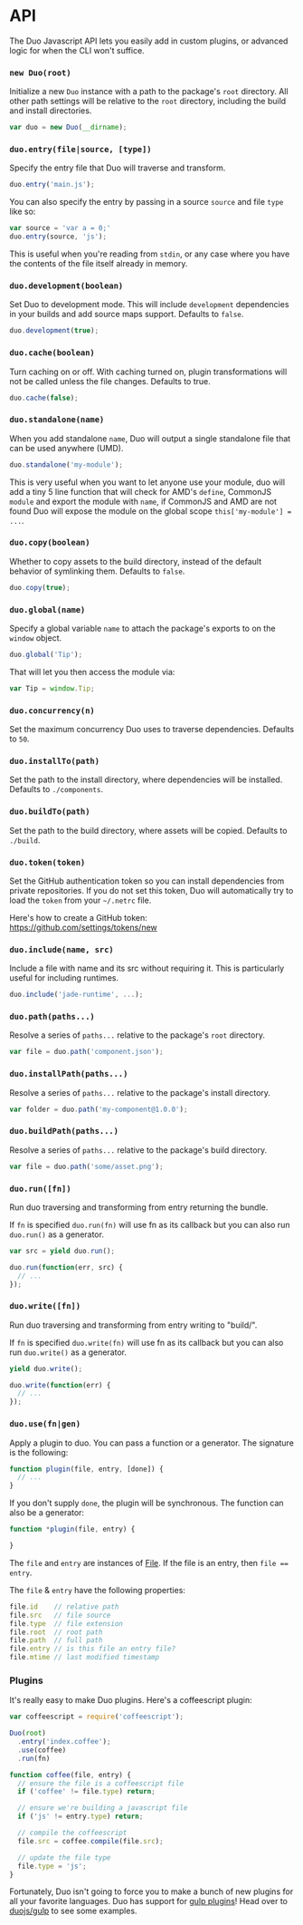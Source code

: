 
# API

The Duo Javascript API lets you easily add in custom plugins, or advanced logic for when the CLI won't suffice.

### `new Duo(root)`

Initialize a new `Duo` instance with a path to the package's `root` directory. All other path settings will be relative to the `root` directory, including the build and install directories.

```js
var duo = new Duo(__dirname);
```

### `duo.entry(file|source, [type])`

Specify the entry file that Duo will traverse and transform.

```js
duo.entry('main.js');
```

You can also specify the entry by passing in a source `source` and file `type` like so:

```js
var source = 'var a = 0;'
duo.entry(source, 'js');
```

This is useful when you're reading from `stdin`, or any case where you have the contents of the file itself already in memory.


### `duo.development(boolean)`

Set Duo to development mode. This will include `development` dependencies in your builds and add source maps support. Defaults to `false`.

```js
duo.development(true);
```

### `duo.cache(boolean)`

Turn caching on or off.  With caching turned on, plugin transformations will not be called unless the file changes. Defaults to true.

```js
duo.cache(false);
```

### `duo.standalone(name)`

When you add standalone `name`, Duo will output a single standalone file that can be used anywhere (UMD).

```js
duo.standalone('my-module');
```

This is very useful when you want to let anyone use your module, duo will add a tiny 5 line function that will
check for AMD's `define`, CommonJS `module` and export the module with `name`, if CommonJS and AMD are not found
Duo will expose the module on the global scope `this['my-module'] = ...`.

### `duo.copy(boolean)`

Whether to copy assets to the build directory, instead of the default behavior of symlinking them. Defaults to `false`.

```js
duo.copy(true);
```

### `duo.global(name)`

Specify a global variable `name` to attach the package's exports to on the `window` object.

```js
duo.global('Tip');
```

That will let you then access the module via:

```js
var Tip = window.Tip;
```

### `duo.concurrency(n)`

Set the maximum concurrency Duo uses to traverse dependencies. Defaults to `50`.

### `duo.installTo(path)`

Set the path to the install directory, where dependencies will be installed. Defaults to `./components`.

### `duo.buildTo(path)`

Set the path to the build directory, where assets will be copied. Defaults to `./build`.

### `duo.token(token)`

Set the GitHub authentication token so you can install dependencies from private repositories. If you do not set this token, Duo will automatically try to load the `token` from your `~/.netrc` file.

Here's how to create a GitHub token: https://github.com/settings/tokens/new

### `duo.include(name, src)`

Include a file with name and its src without requiring it. This is particularly useful for including runtimes.

```js
duo.include('jade-runtime', ...);
```

### `duo.path(paths...)`

Resolve a series of `paths...` relative to the package's `root` directory.

```js
var file = duo.path('component.json');
```

### `duo.installPath(paths...)`

Resolve a series of `paths...` relative to the package's install directory.

```js
var folder = duo.path('my-component@1.0.0');
```

### `duo.buildPath(paths...)`

Resolve a series of `paths...` relative to the package's build directory.

```js
var file = duo.path('some/asset.png');
```

### `duo.run([fn])`

Run duo traversing and transforming from entry returning the bundle.

If `fn` is specified `duo.run(fn)` will use fn as its callback but you can also run `duo.run()` as a generator.

```js
var src = yield duo.run();
```

```js
duo.run(function(err, src) {
  // ...
});
```

### `duo.write([fn])`

Run duo traversing and transforming from entry writing to "build/".

If `fn` is specified `duo.write(fn)` will use fn as its callback but you can also run `duo.write()` as a generator.

```js
yield duo.write();
```

```js
duo.write(function(err) {
  // ...
});
```

### `duo.use(fn|gen)`

Apply a plugin to duo. You can pass a function or a generator. The signature is the following:

```js
function plugin(file, entry, [done]) {
  // ...
}
```

If you don't supply `done`, the plugin will be synchronous. The function can also be a generator:

```js
function *plugin(file, entry) {

}
```

The `file` and `entry` are instances of [File](https://github.com/component/duo/blob/master/lib/file.js). If the file is an entry, then `file == entry`.

The `file` & `entry` have the following properties:

```js
file.id    // relative path
file.src   // file source
file.type  // file extension
file.root  // root path
file.path  // full path
file.entry // is this file an entry file?
file.mtime // last modified timestamp
```

### Plugins

It's really easy to make Duo plugins. Here's a coffeescript plugin:

```js
var coffeescript = require('coffeescript');

Duo(root)
  .entry('index.coffee');
  .use(coffee)
  .run(fn)

function coffee(file, entry) {
  // ensure the file is a coffeescript file
  if ('coffee' != file.type) return;

  // ensure we're building a javascript file
  if ('js' != entry.type) return;

  // compile the coffeescript
  file.src = coffee.compile(file.src);

  // update the file type
  file.type = 'js';
}
```

Fortunately, Duo isn't going to force you to make a bunch of new plugins for all your favorite languages. Duo has support for [gulp plugins](http://gulpjs.com/plugins/)! Head over to [duojs/gulp](https://github.com/duojs/gulp) to see some examples.
